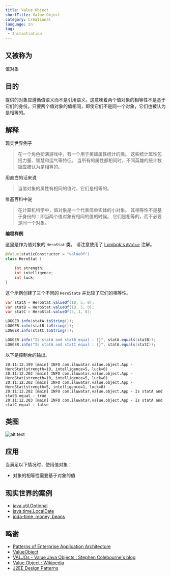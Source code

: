 ```yaml
---
title: Value Object
shortTitle: Value Object
category: Creational
language: zn
tag:
 - Instantiation
---
```


## 又被称为
值对象

## 目的

提供的对象应遵循值语义而不是引用语义。这意味着两个值对象的相等性不是基于它们的身份。只要两个值对象的值相同，即使它们不是同一个对象，它们也被认为是相等的。

## 解释

现实世界例子

> 在一个角色扮演游戏中，有一个用于英雄属性统计的类。
> 这些统计属性包括力量、智慧和运气等特征。
> 当所有的属性都相同时，不同英雄的统计数据应被认为是相等的。

用直白的话来说

> 当值对象的属性有相同的值时，它们是相等的。

维基百科中说

> 在计算机科学中，值对象是一个代表简单实体的小对象。
> 其相等性不是基于身份的：即当两个值对象有相同的值的时候。
> 它们是相等的，而不必要是同一个对象。

**编程样例**

这里是作为值对象的 `HeroStat` 类。 请注意使用了
[Lombok's `@Value`](https://projectlombok.org/features/Value) 注解。

```java
@Value(staticConstructor = "valueOf")
class HeroStat {

    int strength;
    int intelligence;
    int luck;
}
```

这个示例创建了三个不同的 `HeroStat`s 并比较了它们的相等性。

```java
var statA = HeroStat.valueOf(10, 5, 0);
var statB = HeroStat.valueOf(10, 5, 0);
var statC = HeroStat.valueOf(5, 1, 8);

LOGGER.info(statA.toString());
LOGGER.info(statB.toString());
LOGGER.info(statC.toString());

LOGGER.info("Is statA and statB equal : {}", statA.equals(statB));
LOGGER.info("Is statA and statC equal : {}", statA.equals(statC));
```

以下是控制台的输出。

```
20:11:12.199 [main] INFO com.iluwatar.value.object.App - HeroStat(strength=10, intelligence=5, luck=0)
20:11:12.202 [main] INFO com.iluwatar.value.object.App - HeroStat(strength=10, intelligence=5, luck=0)
20:11:12.202 [main] INFO com.iluwatar.value.object.App - HeroStat(strength=5, intelligence=1, luck=8)
20:11:12.202 [main] INFO com.iluwatar.value.object.App - Is statA and statB equal : true
20:11:12.203 [main] INFO com.iluwatar.value.object.App - Is statA and statC equal : false
```

## 类图

![alt text](./etc/value-object.png "Value Object")

## 应用

当满足以下情况时，使用值对象：

* 对象的相等性需要基于对象的值

## 现实世界的案例

* [java.util.Optional](https://docs.oracle.com/javase/8/docs/api/java/util/Optional.html)
* [java.time.LocalDate](https://docs.oracle.com/javase/8/docs/api/java/time/LocalDate.html)
* [joda-time, money, beans](http://www.joda.org/)

## 鸣谢

* [Patterns of Enterprise Application Architecture](http://www.martinfowler.com/books/eaa.html)
* [ValueObject](https://martinfowler.com/bliki/ValueObject.html)
* [VALJOs - Value Java Objects : Stephen Colebourne's blog](http://blog.joda.org/2014/03/valjos-value-java-objects.html)
* [Value Object : Wikipedia](https://en.wikipedia.org/wiki/Value_object)
* [J2EE Design Patterns](https://www.amazon.com/gp/product/0596004273/ref=as_li_tl?ie=UTF8&camp=1789&creative=9325&creativeASIN=0596004273&linkCode=as2&tag=javadesignpat-20&linkId=f27d2644fbe5026ea448791a8ad09c94)

